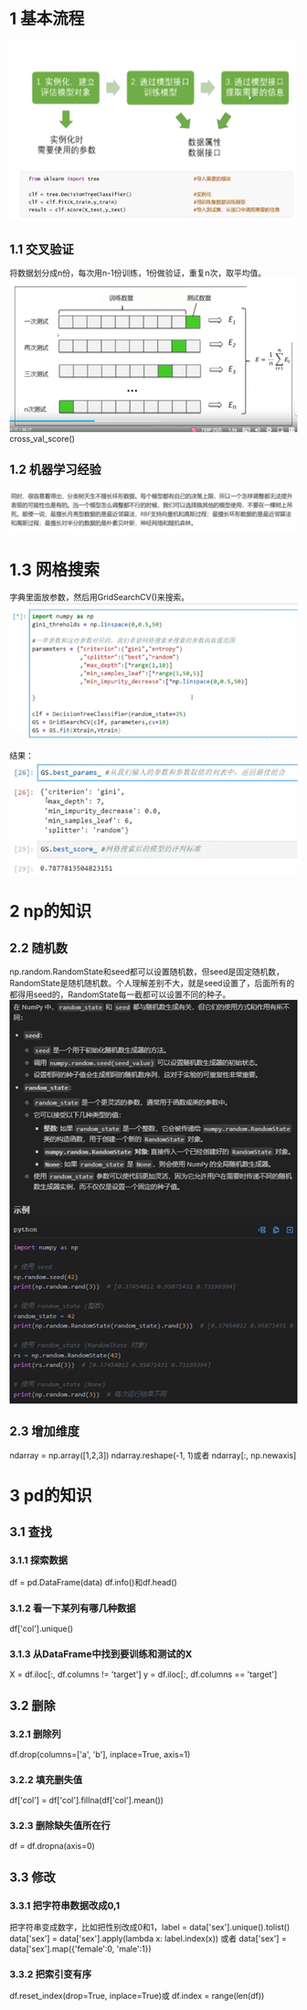 # 1 基本流程
![alt text](image.png)
![alt text](image-1.png)
## 1.1 交叉验证
将数据划分成n份，每次用n-1份训练，1份做验证，重复n次，取平均值。
![alt text](image-4.png)
cross_val_score()

## 1.2 机器学习经验
![alt text](image-7.png)

# 1.3 网格搜索
字典里面放参数，然后用GridSearchCV()来搜索。
![alt text](image-8.png)

结果：
![alt text](image-9.png)

# 2 np的知识
## 2.2 随机数
np.random.RandomState和seed都可以设置随机数，但seed是固定随机数，RandomState是随机随机数。个人理解差别不大，就是seed设置了，后面所有的都得用seed的，RandomState每一截都可以设置不同的种子。
![alt text](image-5.png)
## 2.3 增加维度
ndarray = np.array([1,2,3])
ndarray.reshape(-1, 1)或者
ndarray[:, np.newaxis]

# 3 pd的知识
## 3.1 查找
### 3.1.1 探索数据
df = pd.DataFrame(data)
df.info()和df.head()
### 3.1.2 看一下某列有哪几种数据
df['col'].unique()
### 3.1.3 从DataFrame中找到要训练和测试的X
X = df.iloc[:, df.columns != 'target']
y = df.iloc[:, df.columns == 'target']

## 3.2 删除
### 3.2.1 删除列
df.drop(columns=['a', 'b'], inplace=True, axis=1)
### 3.2.2 填充删失值
df['col'] = df['col'].fillna(df['col'].mean())
### 3.2.3 删除缺失值所在行
df = df.dropna(axis=0)

## 3.3 修改
### 3.3.1 把字符串数据改成0,1
把字符串变成数字，比如把性别改成0和1，label = data['sex'].unique().tolist()
data['sex'] = data['sex'].apply(lambda x: label.index(x))
或者
data['sex'] = data['sex'].map({'female':0, 'male':1})

### 3.3.2 把索引变有序
df.reset_index(drop=True, inplace=True)或
df.index = range(len(df))
